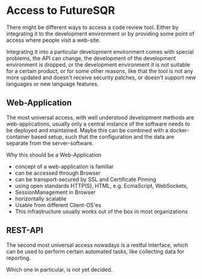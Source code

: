 # Access to FutureSQR

There might be different ways to access a code review tool. Either by integrating it to the 
development environment or by providing some point of access where people visit a web-site.

Integrating it into a particular development environment comes with special problems, the
API can change, the development of the development environment is dropped, or the development
environment it is not suitable for a certain product, or for some other reasons, like that
the tool is not any more updated and doesn't receive security patches, or doesn't support 
new languages or new language features.

## Web-Application

The most universal access, with well understood development methods are web-applications,
usually only a central instance of the software needs to be deployed and maintained. Maybe 
this can be combined with a docker-container based setup, such that the configuration and
the data are separate from the server-software.

Why this should be a Web-Application

* concept of a web-application is familiar
* can be accessed through Browser
* can be transport-secured by SSL and Certificate Pinning 
* using open standards HTTP(S), HTML, e.g. EcmaScript, WebSockets,
* SessionManagement in Browser
* horizontally scalable
* Usable from different Client-OS'es
* This infrastructure usually works out of the box in most organizations  

## REST-API

The second most universal access nowadays is a restful interface, which can be used to 
perform certain automated tasks, like collecting data for reporting.

Which one in particular, is not yet decided.